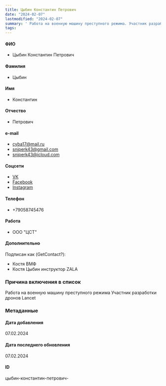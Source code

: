 ```yaml
---
title: Цыбин Константин Петрович
date: "2024-02-07"
lastmodified: "2024-02-07"
summary: ' Работа на военную машину преступного режима. Участник разработки дронов Lancet'
tags: 
---
```

<!--# pp2-->
<!--## Фигурант-->
<!--### Личные данные-->
#### ФИО
- Цыбин Константин Петрович
#### Фамилия
- Цыбин
#### Имя
- Константин
#### Отчество
- Петрович
#### e-mail
- cyba17@mail.ru
- sniperk43@gmail.com
- sniperk43@icloud.com
#### Соцсети
- [VK](https://vk.com/id159161060)
- [Facebook](https://www.facebook.com/profile.php?id=100010324050672)
- [Instagram](https://www.instagram.com/ckpetrovich/)
#### Телефон
- +79058745476
#### Работа
- ООО "ЦСТ"
#### Дополнительно
Подписан как (GetContact?):
- Костя ВМФ
- Костя Цыбин инструктор ZALA
### Причина включения в список
Работа на военную машину преступного режима
Участник разработки дронов Lancet
### Метаданные
#### Дата добавления
07.02.2024
#### Дата последнего обновления
07.02.2024
#### ID
цыбин-константин-петрович-
<!--## END;-->
